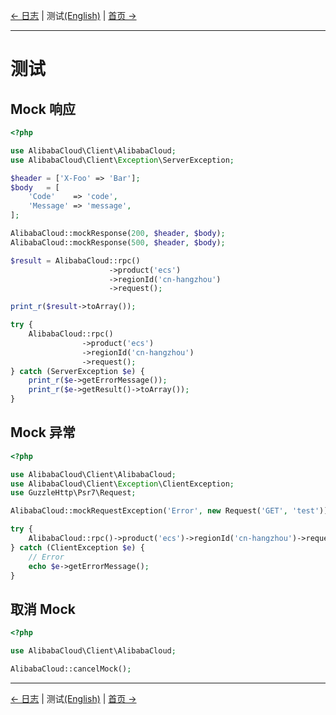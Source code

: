 [← 日志](9-Log.md) | 测试[(English)](../en/10-Test.md) | [首页 →](../../README-ZH.md)
***

# 测试

## Mock 响应
```php
<?php

use AlibabaCloud\Client\AlibabaCloud;
use AlibabaCloud\Client\Exception\ServerException;

$header = ['X-Foo' => 'Bar'];
$body   = [
    'Code'    => 'code',
    'Message' => 'message',
];

AlibabaCloud::mockResponse(200, $header, $body);
AlibabaCloud::mockResponse(500, $header, $body);

$result = AlibabaCloud::rpc()
                      ->product('ecs')
                      ->regionId('cn-hangzhou')
                      ->request();

print_r($result->toArray());

try {
    AlibabaCloud::rpc()
                ->product('ecs')
                ->regionId('cn-hangzhou')
                ->request();
} catch (ServerException $e) {
    print_r($e->getErrorMessage());
    print_r($e->getResult()->toArray());
}
```


## Mock 异常
```php
<?php

use AlibabaCloud\Client\AlibabaCloud;
use AlibabaCloud\Client\Exception\ClientException;
use GuzzleHttp\Psr7\Request;

AlibabaCloud::mockRequestException('Error', new Request('GET', 'test'));

try {
    AlibabaCloud::rpc()->product('ecs')->regionId('cn-hangzhou')->request();
} catch (ClientException $e) {
    // Error
    echo $e->getErrorMessage();
}
```


## 取消 Mock
```php
<?php

use AlibabaCloud\Client\AlibabaCloud;

AlibabaCloud::cancelMock();
```


***
[← 日志](9-Log.md) | 测试[(English)](../en/10-Test.md) | [首页 →](../../README-ZH.md)
